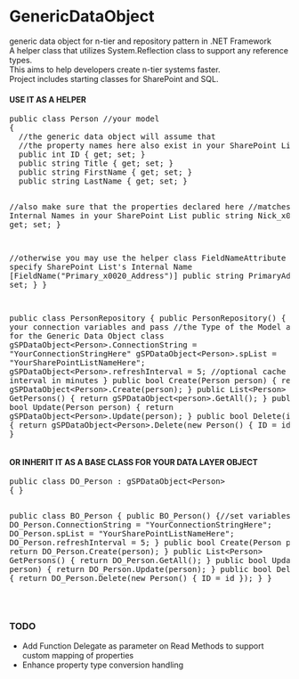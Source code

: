 # GenericDataObject
generic data object for n-tier and repository pattern in .NET Framework<br/>
A helper class that utilizes System.Reflection class to support any reference types.<br/>
This aims to help developers create n-tier systems faster.<br/>
Project includes starting classes for SharePoint and SQL.<br/>

<h4>USE IT AS A HELPER</h4>
<pre>
public class Person //your model
{
  //the generic data object will assume that 
  //the property names here also exist in your SharePoint List
  public int ID { get; set; }
  public string Title { get; set; }
  public string FirstName { get; set; }
  public string LastName { get; set; }
  
  //also make sure that the properties declared here 
  //matches the Internal Names in your SharePoint List
  public string Nick_x0020_Name { get; set; }
  
  //otherwise you may use the helper class FieldNameAttribute
  //to specify SharePoint List's Internal Name
  [FieldName("Primary_x0020_Address")]
  public string PrimaryAddress { get; set; }
}

public class PersonRepository
{
  public PersonRepository()
  {
    //set your connection variables and pass 
    //the Type of the Model as parameter for the Generic Data Object class
    gSPDataObject&lt;Person&gt;.ConnectionString = "YourConnectionStringHere"
    gSPDataObject&lt;Person&gt;.spList = "YourSharePointListNameHere";
    gSPDataObject&lt;Person&gt;.refreshInterval = 5; //optional cache interval in minutes
  }
  public bool Create(Person person)
  {
    return gSPDataObject&lt;Person&gt;.Create(person);
  }
  public List&lt;Person&gt; GetPersons()
  {
    return gSPDataObject&lt;person&gt;.GetAll();
  }
  public bool Update(Person person)
  {
    return gSPDataObject&lt;Person&gt;.Update(person);
  }
  public bool Delete(int id)
  {
    return gSPDataObject&lt;Person&gt;.Delete(new Person() { ID = id });
  }
}
</pre>


<h4>OR INHERIT IT AS A BASE CLASS FOR YOUR DATA LAYER OBJECT</h4>
<pre>
public class DO_Person : gSPDataObject&lt;Person&gt;
{ }

public class BO_Person
{
  public BO_Person()
  {//set variables
    DO_Person.ConnectionString = "YourConnectionStringHere";
    DO_Person.spList = "YourSharePointListNameHere";
    DO_Person.refreshInterval = 5;
  }
  public bool Create(Person person)
  {
    return DO_Person.Create(person);
  }
  public List&lt;Person&gt; GetPersons()
  {
    return DO_Person.GetAll();
  }
  public bool Update(Person person)
  {
    return DO_Person.Update(person);
  }
  public bool Delete(int id)
  {
    return DO_Person.Delete(new Person() { ID = id });
  }
}
</pre>
<br/>
<h3>TODO</h3>
<ul>
<li>Add Function Delegate as parameter on Read Methods to support custom mapping of properties</li>
<li>Enhance property type conversion handling</li>
</ul>

